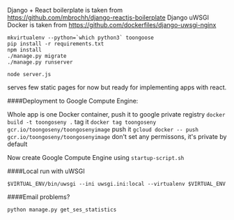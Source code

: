 Django + React boilerplate is taken from https://github.com/mbrochh/django-reactjs-boilerplate
Django uWSGI Docker is taken from https://github.com/dockerfiles/django-uwsgi-nginx

```
mkvirtualenv --python=`which python3` toongoose
pip install -r requirements.txt
npm install
./manage.py migrate
./manage.py runserver
```

```
node server.js
```

serves few static pages for now
but ready for implementing apps with react.


####Deployment to Google Compute Engine:

Whole app is one Docker container, push it to google private registry
`docker build -t toongoseny .`
tag it
`docker tag toongoseny gcr.io/toongoseny/toongosenyimage`
push it
`gcloud docker -- push gcr.io/toongoseny/toongosenyimage`
don't set any permissons, it's private by default

Now create  Google Compute Engine using `startup-script.sh`


####Local run with uWSGI
```
$VIRTUAL_ENV/bin/uwsgi --ini uwsgi.ini:local --virtualenv $VIRTUAL_ENV
```


####Email problems?
```
python manage.py get_ses_statistics
```

